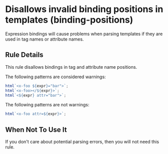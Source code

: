 # Disallows invalid binding positions in templates (binding-positions)

Expression bindings will cause problems when parsing templates if they
are used in tag names or attribute names.

## Rule Details

This rule disallows bindings in tag and attribute name positions.

The following patterns are considered warnings:

```ts
html`<x-foo ${expr}="bar">`;
html`<x-foo></${expr}>`;
html`<${expr} attr="bar">`;
```

The following patterns are not warnings:

```ts
html`<x-foo attr=${expr}>`;
```

## When Not To Use It

If you don't care about potential parsing errors, then you will not
need this rule.
